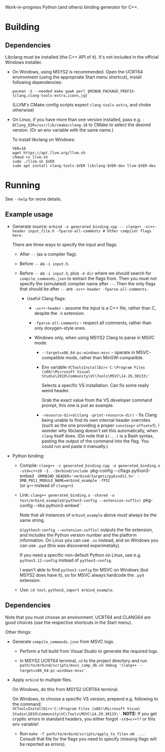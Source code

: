 Work-in-progress Python (and others) binding generator for C++.

# Building

## Dependencies

Libclang must be installed (the C++ API of it). It's not included in the official Windows installer.

* On Windows, using MSYS2 is recommended. Open the UCRT64 environment (using the appropriate Start menu shortcut), install following dependencies:
  ```
  pacman -S --needed make gawk perl $MINGW_PACKAGE_PREFIX-{clang,clang-tools-extra,iconv,jq}`
  ```
  (LLVM's CMake config scripts expect `clang-tools-extra`, and choke otherwise)

* On Linux, if you have more than one version installed, pass e.g. `-DClang_DIR=/usr/lib/cmake/clang-18` to CMake to select the desired version. (Or an env variable with the same name.)

  To install libclang on Windows:
  ```
  VER=18
  wget https://apt.llvm.org/llvm.sh
  chmod +x llvm.sh
  sudo ./llvm.sh $VER
  sudo apt install clang-tools-$VER libclang-$VER-dev llvm-$VER-dev
  ```

# Running

See `--help` for more details.

## Example usage

* Generate source:
  `mrbind -o generated_binding.cpp -- clang++ -xc++-header input_file.h -fparse-all-comments # Other compiler flags here.`

  There are three ways to specify the input and flags:
  * After `--` (as a compiler flag).
  * Before `--` as `-i input.h`.
  * Before `--` as `-i input.h`, plus `-d dir` where we should search for `compile_commands.json` to extract the flags from. Then you must not specify the (simulated) compiler name after `--`. Then the only flags that should be after `--` are `-xc++-header -fparse-all-comments`.

    * Useful Clang flags:

      * `-xc++-header` - assume the input is a C++ file, rather than C, despite the `.h` extension.

      * `-fparse-all-comments` - respect all comments, rather than only doxygen-style ones.

      * Windows only, when using MSYS2 Clang to parse in MSVC mode:

        * `--target=x86_64-pc-windows-msvc` - operate in MSVC-compatible mode, rather than MinGW-compatible.
        * Env variable `VCToolsInstallDir='C:\Program Files (x86)\Microsoft Visual Studio\2019\Community\VC\Tools\MSVC\14.29.30133\'`

          Selects a specific VS installation. Can fix some really weird header.

          Grab the exact value from the VS developer command prompt, this one is just an example.

        * `-resource-dir=$(clang -print-resource-dir)` - fix Clang being unable to find its own internal header overrides (such as the one providing a proper `constexpr` `offsetof`). I wonder why libclang doesn't set this automatically, when `clang` itself does. (Do note that `$(...)` is a Bash syntax, pasting the output of the command into the flag. You could run and paste it manually.)

* Python binding:
  * Compile: `clang++ -c generated_binding.cpp -o generated_binding.o -std=c++20 -I. -Imrbind/include `pkg-config --cflags python3-embed` -DMRBIND_HEADER='<mrbind/targets/pybind11.h>' -DMB_PB11_MODULE_NAME=mrbind_example -fPIC`<br/>
    (or `g++` instead of `clang++`)

  * Link: `clang++ generated_binding.o -shared -o test/mrbind_example$(python3-config --extension-suffix) `pkg-config --libs python3-embed``

    Note that all instances of `mrbind_example` above *must* always be the same string.

    `$(python3-config --extension-suffix)` outputs the file extension, and includes the Python version number and the platform information. On Linux you can use `.so` instead, and on Windows you can use `.pyd` (this was discovered experimetally).

    If you need a specific non-default Python on Linux, use e.g. `python3.12-config` instead of `python3-config`.

    I wasn't able to find `python3-config` for MSVC on Windows (but MSYS2 does have it), so for MSVC always hardcode the `.pyd` extension.

  * Use: `cd test`, `python3`, `import mrbind_example`.

## Dependencies


  Note that you must choose an environment. UCRT64 and CLANG64 are good choices (use the respective shortcuts in the Start menu).

Other things:

  * Generate `compile_commands.json` from MSVC logs.

    * Perform a full build from Visual Studio to generate the required logs.

    * In MSYS2 UCRT64 terminal, `cd` to the project directory and run `path/to/mrbind/scripts/msvc_comp_db.sh Debug 'clang++ --target=x86_64-pc-windows-msvc'`.

  * Apply `mrbind` to multiple files.

    On Windows, do this from MSYS2 UCRT64 terminal.

    On Windows, to choose a specific VS version, prepend e.g. following to the command: <br/>
    `VCToolsInstallDir='C:\Program Files (x86)\Microsoft Visual Studio\2019\Community\VC\Tools\MSVC\14.29.30133\'`. **NOTE:** If you get cryptic errors in standard headers, you either forgot `-std=c++??` or this env variable!

    * Run `make -f path/to/mrbind/scripts/apply_to_files.mk ...`. Consult that file for the flags you need to specify (missing flags will be reported as errors).
